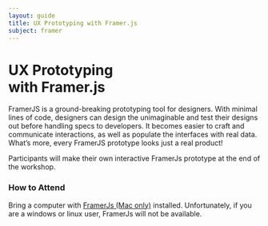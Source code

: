 ```yaml
---
layout: guide
title: UX Prototyping with Framer.js
subject: framer
---
```


# UX Prototyping <br>with Framer.js


FramerJS is a ground-breaking prototyping tool for designers. With minimal
lines of code, designers can design the unimaginable and test their designs
out before handling specs to developers. It becomes easier to craft and
communicate interactions, as well as populate the interfaces with real data.
What’s more, every FramerJS prototype looks just a real product!

Participants will make their own interactive FramerJs prototype at the end of
the workshop.


### How to Attend


Bring a computer with [FramerJs (Mac only)](https://framerjs.com/download/)
installed. Unfortunately, if you are a windows or linux user, FramerJs will
not be available.

